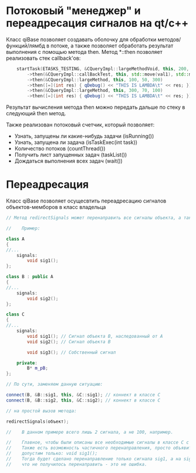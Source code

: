 # Потоковый "менеджер" и переадресация сигналов на qt/c++

Класс qiBase позволяет создавать оболочку для обработки методов/функций/лямбд в потоке, а также позволяет обработать результат выполнения с помощью метода then. Метод *::then позволяет реализовать стек callback'ов:

```cpp
    startTask(ETASKS_TESTING, &CQueryImpl::largeMethodVoid, this, 200, 50, 100)
        ->then(&CQueryImpl::callBackTest, this, std::move(val1), std::move(val2))
        ->then(&CQueryImpl::largeMethod, this, 100, 50, 300)
        ->then([=](int res) { qDebug() << "THIS IS LAMBDA\t" << res; })
        ->then(&CQueryImpl::largeMethod, this, 300, 70, 100)
        ->then([=](int res) { qDebug() << "THIS IS LAMBDA\t" << res; });
```

Результат вычисления метода then можно передать дальше по стеку в следующий then метод.

Также реализован потоковый счетчик, который позволяет:
- Узнать, запущены ли какие-нибудь задачи (isRunning())
- Узнать, запущена ли задача (isTaskExec(int task))
- Количество потоков (countThread())
- Получить лист запущенных задач (taskList())
- Дождаться выполнения всех задач (wait())

# Переадресация
Класс qiBase позволяет осущесвтить переадресацию сигналов объектов-мемборов в класс владельца

```cpp
// Метод redirectSignals может перенаправить все сигналы объекта, а также которые наследованы по иерархии

//    Пример:

class A
{
//...
    signals:
        void sig1();
};

class B : public A
{
//...
    signals:
        void sig2();
};

class C
{
//...
    signals:
        void sig1(); // Сигнал объекта B, наследованный от A
        void sig2(); // Сигнал объекта B

        void sig3(); // Собственный сигнал

    private:
        B* m_pB;
};

// По сути, заменяем данную ситуацию:

connect(B, &B::sig1, this, &C::sig1); // коннект в классе С
connect(B, &B::sig2, this, &C::sig2); // коннект в классе С

// на простой вызов метода:

redirectSignals(объект);

//    В данном примере всего лишь 2 сигнала, а не 100, например.

//    Главное, чтобы были описаны все необходимые сигналы в классе C с той же сигнатурой, что и в классе B
//    Также есть возможность частичного перенаправления, просто объявить только нужные сигналы,
//    допустим только: void sig1();
//    Тогда будет сделано перенаправление только сигнала sig1, а на sig2, будет выдано предупреждение,
//    что не получилось перенаправить - это не ошибка.
```


